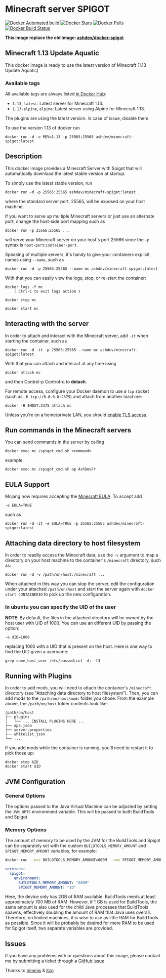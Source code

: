 # Minecraft server SPIGOT

[![Docker Automated build](https://img.shields.io/docker/automated/ashdev/minecraft-spigot.svg)](https://hub.docker.com/r/ashdev/minecraft-spigot)
[![Docker Stars](https://img.shields.io/docker/stars/ashdev/minecraft-spigot.svg)](https://hub.docker.com/r/ashdev/minecraft-spigot)
[![Docker Pulls](https://img.shields.io/docker/pulls/ashdev/minecraft-spigot.svg)](https://hub.docker.com/r/ashdev/minecraft-spigot)
[![Docker Build Status](https://img.shields.io/docker/build/ashdev/minecraft-spigot.svg)](https://hub.docker.com/r/ashdev/minecraft-spigot/builds)

**This image replace the old image: [ashdev/docker-spigot](https://hub.docker.com/r/ashdev/docker-spigot)**

## Minecraft 1.13 Update Aquatic

This docker image is ready to use the latest version of Minecraft (1.13 Update Aquatic)

### Available tags

All available tags are always listed [in Docker Hub](https://hub.docker.com/r/ashdev/minecraft-spigot/tags):

- `1.13`, `latest`: Latest server for Minecraft 1.13.
- `1.13-alpine`, `alpine`: Latest server using Alpine for Minecraft 1.13.

The plugins are using the latest version. In case of issue, disable them.

To use the version 1.13 of docker run

    docker run -d -e REV=1.13 -p 25565:25565 ashdev/minecraft-spigot:latest

## Description

This docker image provides a Minecraft Server with Spigot that will automatically download the latest stable version at startup.

To simply use the latest stable version, run

    docker run -d -p 25565:25565 ashdev/minecraft-spigot:latest

where the standard server port, 25565, will be exposed on your host machine.

If you want to serve up multiple Minecraft servers or just use an alternate port,
change the host-side port mapping such as

    docker run -p 25566:25565 ...

will serve your Minecraft server on your host's port 25566 since the `-p` syntax is
`host-port`:`container-port`.

Speaking of multiple servers, it's handy to give your containers explicit names using `--name`, such as

    docker run -d -p 25565:25565 --name mc ashdev/minecraft-spigot:latest

With that you can easily view the logs, stop, or re-start the container:

    docker logs -f mc
        ( Ctrl-C to exit logs action )

    docker stop mc

    docker start mc

## Interacting with the server

In order to attach and interact with the Minecraft server, add `-it` when starting the container, such as

    docker run -d -it -p 25565:25565 --name mc ashdev/minecraft-spigot:latest

With that you can attach and interact at any time using

    docker attach mc

and then Control-p Control-q to **detach**.

For remote access, configure your Docker daemon to use a `tcp` socket (such as `-H tcp://0.0.0.0:2375`)
and attach from another machine:

    docker -H $HOST:2375 attach mc

Unless you're on a home/private LAN, you should [enable TLS access](https://docs.docker.com/articles/https/).

## Run commands in the Minecraft servers

You can send commands in the server by calling

    docker exec mc /spigot_cmd.sh <command>

example:

    docker exec mc /spigot_cmd.sh op AshDevFr

## EULA Support

Mojang now requires accepting the [Minecraft EULA](https://account.mojang.com/documents/minecraft_eula). To accept add

    -e EULA=TRUE

such as

    docker run -d -it -e EULA=TRUE -p 25565:25565 ashdev/minecraft-spigot:latest

## Attaching data directory to host filesystem

In order to readily access the Minecraft data, use the `-v` argument
to map a directory on your host machine to the container's `/minecraft` directory, such as:

    docker run -d -v /path/on/host:/minecraft ...

When attached in this way you can stop the server, edit the configuration under your attached `/path/on/host`
and start the server again with `docker start CONTAINERID` to pick up the new configuration.

### In ubuntu you can specify the UID of the user

**NOTE**: By default, the files in the attached directory will be owned by the host user with UID of 1000.
You can use an different UID by passing the option:

    -e UID=1000

replacing 1000 with a UID that is present on the host.
Here is one way to find the UID given a username:

    grep some_host_user /etc/passwd|cut -d: -f3

## Running with Plugins

In order to add mods, you will need to attach the container's `/minecraft` directory
(see "Attaching data directory to host filesystem”).
Then, you can add mods to the `/path/on/host/mods` folder you chose. From the example above,
the `/path/on/host` folder contents look like:

```
/path/on/host
├── plugins
│   └── ... INSTALL PLUGINS HERE ...
├── ops.json
├── server.properties
├── whitelist.json
└── ...
```

If you add mods while the container is running, you'll need to restart it to pick those
up:

    docker stop $ID
    docker start $ID

## JVM Configuration

### General Options
The options passed to the Java Virtual Machine can be adjusted by setting the `JVM_OPTS` environment variable. This will be passed to both BuildTools and Spigot.

### Memory Options
The amount of memory to be used by the JVM for the BuildTools and Spigot can be separately set with the custom `BUILDTOOLS_MEMORY_AMOUNT` and `SPIGOT_MEMORY_AMOUNT` variables, for example:
```sh
docker run --env BUILDTOOLS_MEMORY_AMOUNT=800M --env SPIGOT_MEMORY_AMOUNT=1G
```
```yml
services:
  spigot:
    environment:
      BUILDTOOLS_MEMORY_AMOUNT: "800M"
      SPIGOT_MEMORY_AMOUNT: "1G"
```
Here, the device only has 2GB of RAM available. BuildTools needs at least approximately 700 MB of RAM. However, if 1 GB is used for BuildTools, the same amount is also used for the child Java processes that BuildTools spawns, effectively doubling the amount of RAM that Java uses overall. Therefore, on limited machines, it is wise to use as little RAM for BuildTools as possible. Since it will be probably be desired for more RAM to be used for Spigot itself, two separate variables are provided.

## Issues

If you have any problems with or questions about this image, please contact me by submitting a ticket through a [GitHub issue](https://github.com/AshDevFr/docker-spigot/issues)



Thanks to [nimmis](https://github.com/nimmis/docker-spigot) & [itzg](https://github.com/itzg/dockerfiles/tree/master/minecraft-server)

